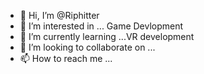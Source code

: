 - 👋 Hi, I’m @Riphitter
- 👀 I’m interested in ... Game Devlopment
- 🌱 I’m currently learning ...VR development
- 💞️ I’m looking to collaborate on ...
- 📫 How to reach me ...

<!---
Riphitter/Riphitter is a ✨ special ✨ repository because its `README.md` (this file) appears on your GitHub profile.
You can click the Preview link to take a look at your changes.
--->
